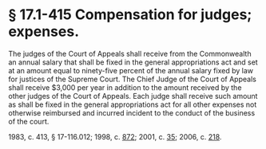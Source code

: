 # § 17.1-415 Compensation for judges; expenses.

<p>The judges of the Court of Appeals shall receive from the Commonwealth an annual salary that shall be fixed in the general appropriations act and set at an amount equal to ninety-five percent of the annual salary fixed by law for justices of the Supreme Court. The Chief Judge of the Court of Appeals shall receive $3,000 per year in addition to the amount received by the other judges of the Court of Appeals. Each judge shall receive such amount as shall be fixed in the general appropriations act for all other expenses not otherwise reimbursed and incurred incident to the conduct of the business of the court.</p><p>1983, c. 413, § 17-116.012; 1998, c. <a href='http://lis.virginia.gov/cgi-bin/legp604.exe?981+ful+CHAP0872'>872</a>; 2001, c. <a href='http://lis.virginia.gov/cgi-bin/legp604.exe?011+ful+CHAP0035'>35</a>; 2006, c. <a href='http://lis.virginia.gov/cgi-bin/legp604.exe?061+ful+CHAP0218'>218</a>.</p>